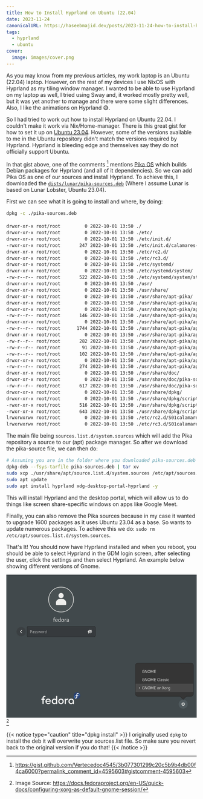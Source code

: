 ```yaml
---
title: How to Install Hyprland on Ubuntu (22.04)
date: 2023-11-24
canonicalURL: https://haseebmajid.dev/posts/2023-11-24-how-to-install-hyprland-on-ubuntu-22-04
tags:
  - hyprland
  - ubuntu
cover:
  image: images/cover.png
---
```


As you may know from my previous articles, my work laptop is an Ubuntu (22.04) laptop. However, on the rest of my devices
I use NixOS with Hyprland as my tiling window manager. I wanted to be able to use Hyprland on my laptop as well, 
I tried using Sway and, it worked mostly pretty well, but it was yet another to manage and there were some slight
differences. Also, I like the animations on Hyprland 😅.

So I had tried to work out how to install Hyprland on Ubuntu 22.04. I couldn't make it work via Nix/Home-manager.
There is this great gist for how to set it up on 
[Ubuntu 23.04](https://gist.github.com/Vertecedoc4545/3b077301299c20c5b9b4db00f4ca6000). However, some of the versions
available to me in the Ubuntu repository didn't match the versions required by Hyprland. Hyprland is bleeding edge
and themselves say they do not officially support Ubuntu.

In that gist above, one of the comments [^1] mentions [Pika OS](https://pika-os.com/) which builds Debian packages
for Hyprland (and all of it dependencies). So we can add Pika OS as one of our sources and install Hyprland.
To achieve this, I downloaded the [`dists/lunar/pika-sources.deb`](https://ppa.pika-os.com/dists/lunar/pika-sources.deb) (Where I assume
Lunar is based on Lunar Lobster, Ubuntu 23.04).

First we can see what it is going to install and where, by doing:

```bash
dpkg -c ./pika-sources.deb

drwxr-xr-x root/root         0 2022-10-01 13:50 ./
drwxr-xr-x root/root         0 2022-10-01 13:50 ./etc/
drwxr-xr-x root/root         0 2022-10-01 13:50 ./etc/init.d/
-rwxr-xr-x root/root       247 2022-10-01 13:50 ./etc/init.d/calamares-sources-undo
drwxr-xr-x root/root         0 2022-10-01 13:50 ./etc/rc2.d/
drwxr-xr-x root/root         0 2022-10-01 13:50 ./etc/rc3.d/
drwxr-xr-x root/root         0 2022-10-01 13:50 ./etc/systemd/
drwxr-xr-x root/root         0 2022-10-01 13:50 ./etc/systemd/system/
-rw-r--r-- root/root       522 2022-10-01 13:50 ./etc/systemd/system/steam-repos-fix.service
drwxr-xr-x root/root         0 2022-10-01 13:50 ./usr/
drwxr-xr-x root/root         0 2022-10-01 13:50 ./usr/share/
drwxr-xr-x root/root         0 2022-10-01 13:50 ./usr/share/apt-pika/
drwxr-xr-x root/root         0 2022-10-01 13:50 ./usr/share/apt-pika/apt/
drwxr-xr-x root/root         0 2022-10-01 13:50 ./usr/share/apt-pika/apt/apt.conf.d/
-rw-r--r-- root/root       146 2022-10-01 13:50 ./usr/share/apt-pika/apt/apt.conf.d/99steam-launcher
drwxr-xr-x root/root         0 2022-10-01 13:50 ./usr/share/apt-pika/apt/keyrings/
-rw-r--r-- root/root      1744 2022-10-01 13:50 ./usr/share/apt-pika/apt/keyrings/pika-keyring.gpg.key
drwxr-xr-x root/root         0 2022-10-01 13:50 ./usr/share/apt-pika/apt/preferences.d/
-rw-r--r-- root/root       282 2022-10-01 13:50 ./usr/share/apt-pika/apt/preferences.d/0-pika-radeon-settings
-rw-r--r-- root/root        91 2022-10-01 13:50 ./usr/share/apt-pika/apt/preferences.d/1-pika-ubuntu-settings
-rw-r--r-- root/root       102 2022-10-01 13:50 ./usr/share/apt-pika/apt/sources.list
drwxr-xr-x root/root         0 2022-10-01 13:50 ./usr/share/apt-pika/apt/sources.list.d/
-rw-r--r-- root/root       274 2022-10-01 13:50 ./usr/share/apt-pika/apt/sources.list.d/system.sources
drwxr-xr-x root/root         0 2022-10-01 13:50 ./usr/share/doc/
drwxr-xr-x root/root         0 2022-10-01 13:50 ./usr/share/doc/pika-sources/
-rw-r--r-- root/root       617 2022-10-01 13:50 ./usr/share/doc/pika-sources/changelog.Debian.gz
drwxr-xr-x root/root         0 2022-10-01 13:50 ./usr/share/dpkg/
drwxr-xr-x root/root         0 2022-10-01 13:50 ./usr/share/dpkg/scripts/
-rwxr-xr-x root/root       516 2022-10-01 13:50 ./usr/share/dpkg/scripts/steam-launcher.sh
-rwxr-xr-x root/root       643 2022-10-01 13:50 ./usr/share/dpkg/scripts/steamdeps
lrwxrwxrwx root/root         0 2022-10-01 13:50 ./etc/rc2.d/S01calamares-sources-undo -> ../init.d/calamares-sources-undo
lrwxrwxrwx root/root         0 2022-10-01 13:50 ./etc/rc3.d/S01calamares-sources-undo -> ../init.d/calamares-sources-undo
```

The main file being `sources.list.d/system.sources` which will add the Pika repository a source to our (apt) package 
manager. So after we download the pika-source file, we can then do:

```bash
# Assuming you are in the folder where you downloaded pika-sources.deb
dpkg-deb --fsys-tarfile pika-sources.deb | tar xv
sudo xcp ./usr/share/apt/source.list.d/system.sources /etc/apt/sources.list.d/system.sources
sudo apt update
sudo apt install hyprland xdg-desktop-portal-hyprland -y
```

This will install Hyprland and the desktop portal, which will allow us to do things like screen share-specific windows
on apps like Google Meet.

Finally, you can also remove the Pika sources because in my case it wanted to upgrade 1600 packages as it uses
Ubuntu 23.04 as a base. So wants to update numerous packages. To achieve this we do: `sudo rm /etc/apt/sources.list.d/system.sources`.

That's It! You should now have Hyprland installed and when you reboot, you should be able to select Hyprland in the
GDM login screen, after selecting the user, click the settings and then select Hyprland. An example below showing different
versions of Gnome.

![Gnome Login Screen](./images/gnome.png) [^2]

 {{< notice type="caution" title="dpkg install" >}}
 I originally used `dpkg` to install the deb it will overwrite
 your sources.list file. So make sure you revert back to the original version if you do that!
{{< /notice >}}

[^1]: https://gist.github.com/Vertecedoc4545/3b077301299c20c5b9b4db00f4ca6000?permalink_comment_id=4595603#gistcomment-4595603
[^2]: Image Source: https://docs.fedoraproject.org/en-US/quick-docs/configuring-xorg-as-default-gnome-session/

